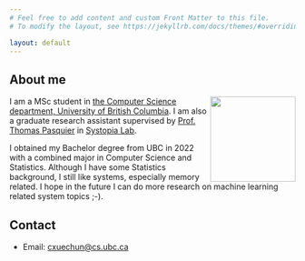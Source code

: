 ```yaml
---
# Feel free to add content and custom Front Matter to this file.
# To modify the layout, see https://jekyllrb.com/docs/themes/#overriding-theme-defaults

layout: default
---
```


## About me
<img align="right" width="150" height="150" src="/img/xuechun.JPG">

I am a MSc student in [the Computer Science department, University of British Columbia](https://www.cs.ubc.ca/). I am also a graduate research assistant supervised by [Prof. Thomas Pasquier](https://tfjmp.org/) in [Systopia Lab](https://systopia.cs.ubc.ca/).

I obtained my Bachelor degree from UBC in 2022 with a combined major in Computer Science and Statistics. Although I have some Statistics background, I still like systems, especially memory related. I hope in the future I can do more research on machine learning related system topics ;-).

## Contact

*   Email: cxuechun@cs.ubc.ca
